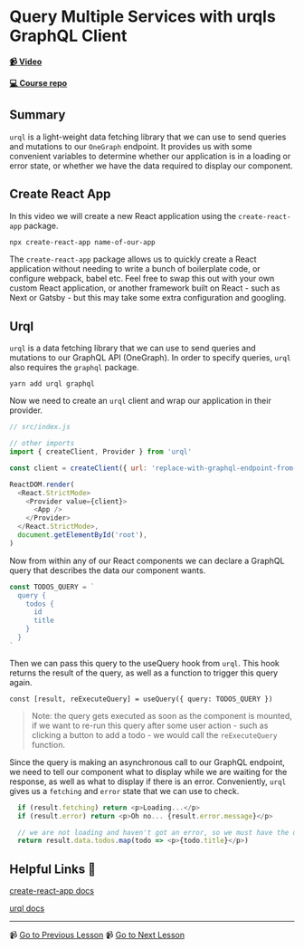 # Query Multiple Services with urqls GraphQL Client

**[📹 Video](https://egghead.io/lessons/graphql-query-multiple-services-with-urqls-graphql-client)**

**[💻 Course repo](https://github.com/theianjones/egghead-graphql-subscriptions)**

## Summary

`urql` is a light-weight data fetching library that we can use to send queries and mutations to our `OneGraph` endpoint. It provides us with some convenient variables to determine whether our application is in a loading or error state, or whether we have the data required to display our component.

## Create React App

In this video we will create a new React application using the `create-react-app` package.

```bash
npx create-react-app name-of-our-app
```

The `create-react-app` package allows us to quickly create a React application without needing to write a bunch of boilerplate code, or configure webpack, babel etc. Feel free to swap this out with your own custom React application, or another framework built on React - such as Next or Gatsby - but this may take some extra configuration and googling.

## Urql

`urql` is a data fetching library that we can use to send queries and mutations to our GraphQL API (OneGraph). In order to specify queries, `urql` also requires the `graphql` package.

`yarn add urql graphql`

Now we need to create an `urql` client and wrap our application in their provider.

```js
// src/index.js

// other imports
import { createClient, Provider } from 'urql'

const client = createClient({ url: 'replace-with-graphql-endpoint-from-onegraph' })

ReactDOM.render(
  <React.StrictMode>
    <Provider value={client}>
      <App />
    </Provider>
  </React.StrictMode>,
  document.getElementById('root'),
)
```

Now from within any of our React components we can declare a GraphQL query that describes the data our component wants.

```js
const TODOS_QUERY = `
  query {
    todos {
      id
      title
    }
  }
`
```

Then we can pass this query to the useQuery hook from `urql`. This hook returns the result of the query, as well as a function to trigger this query again.

```
const [result, reExecuteQuery] = useQuery({ query: TODOS_QUERY })
```

> Note: the query gets executed as soon as the component is mounted, if we want to re-run this query after some user action - such as clicking a button to add a todo - we would call the `reExecuteQuery` function.

Since the query is making an asynchronous call to our GraphQL endpoint, we need to tell our component what to display while we are waiting for the response, as well as what to display if there is an error. Conveniently, `urql` gives us a `fetching` and `error` state that we can use to check.

```js
  if (result.fetching) return <p>Loading...</p>
  if (result.error) return <p>Oh no... {result.error.message}</p>

  // we are not loading and haven't got an error, so we must have the data
  return result.data.todos.map(todo => <p>{todo.title}</p>)
```

## Helpful Links 🤔

[create-react-app docs](https://create-react-app.dev/docs/getting-started)

[urql docs](https://formidable.com/open-source/urql/docs/)

---

📹 [Go to Previous Lesson](https://egghead.io/lessons/graphql-query-multiple-services-with-onegraph-graphiql-editor)
📹 [Go to Next Lesson](https://egghead.io/lessons/graphql-write-an-authenticated-query-in-onegraph)
